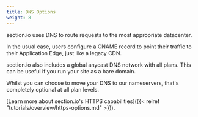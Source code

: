 ```yaml
---
title: DNS Options
weight: 8
---
```


section.io uses DNS to route requests to the most appropriate datacenter.

In the usual case, users configure a CNAME record to point their traffic to their Application Edge, just like a legacy CDN.

section.io also includes a global anycast DNS network with all plans. This can be useful if you run your site as a bare domain.

Whilst you can choose to move your DNS to our nameservers, that's completely optional at all plan levels.

[Learn more about section.io's HTTPS capabilities]({{< relref "tutorials/overview/https-options.md" >}}).